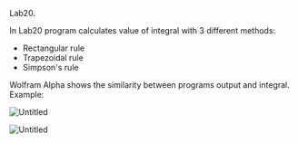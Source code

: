 Lab20.  
  
In Lab20 program calculates value of integral with 3 different methods:
- Rectangular rule
- Trapezoidal rule
- Simpson's rule  
   
Wolfram Alpha shows the similarity between programs output and integral.
Example:  
  

![Untitled](https://user-images.githubusercontent.com/89953755/148378075-1244bec4-8084-43cc-b0d0-1477b7dfc751.png)

![Untitled](https://user-images.githubusercontent.com/89953755/148378231-53aeabf5-7e6d-4764-85f3-8f815e00235f.png)
